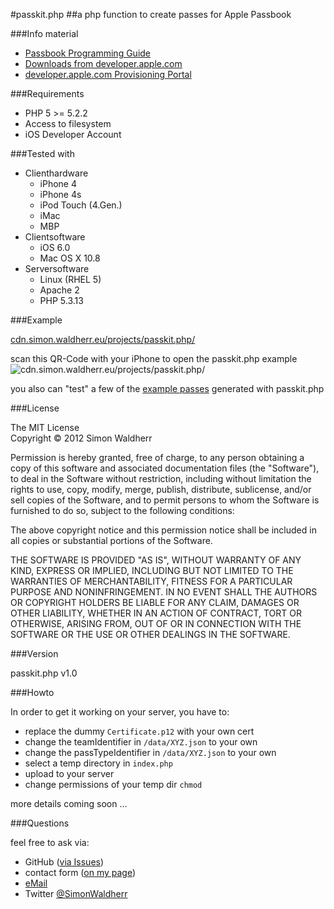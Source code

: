#passkit.php
##a php function to create passes for Apple Passbook

###Info material

* [Passbook Programming Guide](https://developer.apple.com/library/prerelease/ios/#documentation/UserExperience/Conceptual/PassKit_PG/)
* [Downloads from developer.apple.com](https://developer.apple.com/downloads/index.action?name=Passbook)
* [developer.apple.com Provisioning Portal](https://developer.apple.com/ios/manage/passtypeids/ios/manage)

###Requirements

* PHP 5 >= 5.2.2
* Access to filesystem
* iOS Developer Account

###Tested with

* Clienthardware
	* iPhone 4
	* iPhone 4s
	* iPod Touch (4.Gen.)
	* iMac
	* MBP
* Clientsoftware
	* iOS 6.0
	* Mac OS X 10.8
* Serversoftware
	* Linux (RHEL 5)
	* Apache 2
	* PHP 5.3.13

###Example

[cdn.simon.waldherr.eu/projects/passkit.php/](http://cdn.simon.waldherr.eu/projects/passkit.php/)  

scan this QR-Code with your iPhone to open the passkit.php example  
<img src="http://cdn.simon.waldherr.eu/projects/passkit.php/example.png" alt="cdn.simon.waldherr.eu/projects/passkit.php/"/>  

you also can "test" a few of the [example passes](https://github.com/SimonWaldherr/passkit.php/tree/master/passes) generated with passkit.php

###License

The MIT License  
Copyright © 2012 Simon Waldherr  

Permission is hereby granted, free of charge, to any person obtaining a copy of this software and associated documentation files (the "Software"), to deal in the Software without restriction, including without limitation the rights to use, copy, modify, merge, publish, distribute, sublicense, and/or sell copies of the Software, and to permit persons to whom the Software is furnished to do so, subject to the following conditions:

The above copyright notice and this permission notice shall be included in all copies or substantial portions of the Software.

THE SOFTWARE IS PROVIDED "AS IS", WITHOUT WARRANTY OF ANY KIND, EXPRESS OR IMPLIED, INCLUDING BUT NOT LIMITED TO THE WARRANTIES OF MERCHANTABILITY, FITNESS FOR A PARTICULAR PURPOSE AND NONINFRINGEMENT. IN NO EVENT SHALL THE AUTHORS OR COPYRIGHT HOLDERS BE LIABLE FOR ANY CLAIM, DAMAGES OR OTHER LIABILITY, WHETHER IN AN ACTION OF CONTRACT, TORT OR OTHERWISE, ARISING FROM, OUT OF OR IN CONNECTION WITH THE SOFTWARE OR THE USE OR OTHER DEALINGS IN THE SOFTWARE.

###Version

passkit.php v1.0

###Howto

In order to get it working on your server, you have to:
* replace the dummy ```Certificate.p12``` with your own cert
* change the teamIdentifier in ```/data/XYZ.json``` to your own
* change the passTypeIdentifier in ```/data/XYZ.json``` to your own
* select a temp directory in ```index.php```
* upload to your server
* change permissions of your temp dir ```chmod```

more details coming soon ...   

###Questions

feel free to ask via:

* GitHub ([via Issues](https://github.com/SimonWaldherr/passkit.php/issues))
* contact form ([on my page](http://simon.waldherr.eu/))
* [eMail](mailto:contact@simonwaldherr.de)
* Twitter [@SimonWaldherr](http://twitter.com/simonwaldherr)
